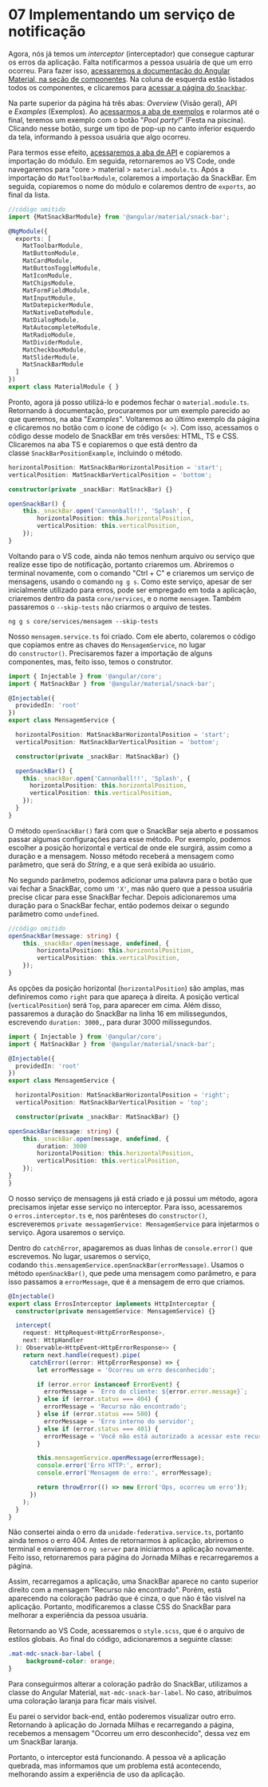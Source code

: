 # 07 Implementando um serviço de notificação

Agora, nós já temos um _interceptor_ (interceptador) que consegue capturar os erros da aplicação. Falta notificarmos a pessoa usuária de que um erro ocorreu. Para fazer isso, [acessaremos a documentação do Angular Material, na seção de componentes](https://material.angular.io/components/categories). Na coluna de esquerda estão listados todos os componentes, e clicaremos para [acessar a página do `Snackbar`](https://material.angular.io/components/snack-bar/overview).

Na parte superior da página há três abas: _Overview_ (Visão geral), API e _Examples_ (Exemplos). Ao [acessarmos a aba de exemplos](https://material.angular.io/components/snack-bar/examples) e rolarmos até o final, teremos um exemplo com o botão "_Pool party!_" (Festa na piscina). Clicando nesse botão, surge um tipo de pop-up no canto inferior esquerdo da tela, informando à pessoa usuária que algo ocorreu.

Para termos esse efeito, [acessaremos a aba de API](https://material.angular.io/components/snack-bar/api) e copiaremos a importação do módulo. Em seguida, retornaremos ao VS Code, onde navegaremos para "core > material > `material.module.ts`. Após a importação do `MatToolbarModule`, colaremos a importação da SnackBar. Em seguida, copiaremos o nome do módulo e colaremos dentro de `exports`, ao final da lista.

```typescript
//código omitido
import {MatSnackBarModule} from '@angular/material/snack-bar';

@NgModule({
  exports: [
    MatToolbarModule,
    MatButtonModule,
    MatCardModule,
    MatButtonToggleModule,
    MatIconModule,
    MatChipsModule,
    MatFormFieldModule,
    MatInputModule,
    MatDatepickerModule,
    MatNativeDateModule,
    MatDialogModule,
    MatAutocompleteModule,
    MatRadioModule,
    MatDividerModule,
    MatCheckboxModule,
    MatSliderModule,
    MatSnackBarModule
  ]
})
export class MaterialModule { }
```

Pronto, agora já posso utilizá-lo e podemos fechar o `material.module.ts`. Retornando à documentação, procuraremos por um exemplo parecido ao que queremos, na aba "_Examples_". Voltaremos ao último exemplo da página e clicaremos no botão com o ícone de código (`< >`). Com isso, acessamos o código desse modelo de SnackBar em três versões: HTML, TS e CSS. Clicaremos na aba TS e copiaremos o que está dentro da classe `SnackBarPositionExample`, incluindo o método.

```ts
horizontalPosition: MatSnackBarHorizontalPosition = 'start';
verticalPosition: MatSnackBarVerticalPosition = 'bottom';

constructor(private _snackBar: MatSnackBar) {}

openSnackBar() {
    this._snackBar.open('Cannonball!!', 'Splash', {
        horizontalPosition: this.horizontalPosition,
        verticalPosition: this.verticalPosition,
    });
}
```

Voltando para o VS code, ainda não temos nenhum arquivo ou serviço que realize esse tipo de notificação, portanto criaremos um. Abriremos o terminal novamente, com o comando "Ctrl + C" e criaremos um serviço de mensagens, usando o comando `ng g s`. Como este serviço, apesar de ser inicialmente utilizado para erros, pode ser empregado em toda a aplicação, criaremos dentro da pasta `core/services`, e o nome `mensagem`. Também passaremos o `--skip-tests` não criarmos o arquivo de testes.

```plaintext
ng g s core/services/mensagem --skip-tests
```

Nosso `mensagem.service.ts` foi criado. Com ele aberto, colaremos o código que copiamos entre as chaves do `MensagemService`, no lugar do `constructor()`. Precisaremos fazer a importação de alguns componentes, mas, feito isso, temos o construtor.

```ts
import { Injectable } from '@angular/core';
import { MatSnackBar } from '@angular/material/snack-bar';

@Injectable({
  providedIn: 'root'
})
export class MensagemService {

  horizontalPosition: MatSnackBarHorizontalPosition = 'start';
  verticalPosition: MatSnackBarVerticalPosition = 'bottom';

  constructor(private _snackBar: MatSnackBar) {}

  openSnackBar() {
    this._snackBar.open('Cannonball!!', 'Splash', {
      horizontalPosition: this.horizontalPosition,
      verticalPosition: this.verticalPosition,
    });
  }
}
```

O método `openSnackBar()` fará com que o SnackBar seja aberto e possamos passar algumas configurações para esse método. Por exemplo, podemos escolher a posição horizontal e vertical de onde ele surgirá, assim como a duração e a mensagem. Nosso método receberá a mensagem como parâmetro, que será do _String_, e a que será exibida ao usuário.

No segundo parâmetro, podemos adicionar uma palavra para o botão que vai fechar a SnackBar, como um `'X'`, mas não quero que a pessoa usuária precise clicar para esse SnackBar fechar. Depois adicionaremos uma duração para o SnackBar fechar, então podemos deixar o segundo parâmetro como `undefined`.

```ts
//código omitido
openSnackBar(message: string) {
    this._snackBar.open(message, undefined, {
        horizontalPosition: this.horizontalPosition,
        verticalPosition: this.verticalPosition,
    });
}
```

As opções da posição horizontal (`horizontalPosition`) são amplas, mas definiremos como `right` para que apareça à direita. A posição vertical (`verticalPosition`) será `Top`, para aparecer em cima. Além disso, passaremos a duração do SnackBar na linha 16 em milissegundos, escrevendo `duration: 3000,`, para durar 3000 milissegundos.

```ts
import { Injectable } from '@angular/core';
import { MatSnackBar } from '@angular/material/snack-bar';

@Injectable({
  providedIn: 'root'
})
export class MensagemService {

  horizontalPosition: MatSnackBarHorizontalPosition = 'right';
  verticalPosition: MatSnackBarVerticalPosition = 'top';

  constructor(private _snackBar: MatSnackBar) {}

openSnackBar(message: string) {
    this._snackBar.open(message, undefined, {
        duration: 3000
        horizontalPosition: this.horizontalPosition,
        verticalPosition: this.verticalPosition,
    });
}
}
```

O nosso serviço de mensagens já está criado e já possui um método, agora precisamos injetar esse serviço no interceptor. Para isso, acessaremos o `erros.interceptor.ts` e, nos parênteses do `constructor()`, escreveremos `private messagemService: MensagemService` para injetarmos o serviço. Agora usaremos o serviço.

Dentro do `catchError`, apagaremos as duas linhas de `console.error()` que escrevemos. No lugar, usaremos o serviço, codando `this.mensagemService.openSnackBar(errorMessage)`. Usamos o método `openSnackBar()`, que pede uma mensagem como parâmetro, e para isso passamos a `errorMessage`, que é a mensagem de erro que criamos.

```ts
@Injectable()
export class ErrosInterceptor implements HttpInterceptor {
  constructor(private mensagemService: MensagemService) {}

  intercept(
    request: HttpRequest<HttpErrorResponse>,
    next: HttpHandler
  ): Observable<HttpEvent<HttpErrorResponse>> {
    return next.handle(request).pipe(
      catchError((error: HttpErrorResponse) => {
        let errorMessage = 'Ocorreu um erro desconhecido';

        if (error.error instanceof ErrorEvent) {
          errorMessage = `Erro do cliente: ${error.error.message}`;
        } else if (error.status === 404) {
          errorMessage = 'Recurso não encontrado';
        } else if (error.status === 500) {
          errorMessage = 'Erro interno do servidor';
        } else if (error.status === 401) {
          errorMessage = 'Você não está autorizado a acessar este recurso';
        }

        this.mensagemService.openMessage(errorMessage);
        console.error('Erro HTTP:', error);
        console.error('Mensagem de erro:', errorMessage);

        return throwError(() => new Error('Ops, ocorreu um erro'));
      })
    );
  }
}
```

Não consertei ainda o erro da `unidade-federativa.service.ts`, portanto ainda temos o erro 404. Antes de retornarmos à aplicação, abriremos o terminal e enviaremos o `ng server` para iniciarmos a aplicação novamente. Feito isso, retornaremos para página do Jornada Milhas e recarregaremos a página.

Assim, recarregamos a aplicação, uma SnackBar aparece no canto superior direito com a mensagem "Recurso não encontrado". Porém, está aparecendo na coloração padrão que é cinza, o que não é tão visível na aplicação. Portanto, modificaremos a classe CSS do SnackBar para melhorar a experiência da pessoa usuária.

Retornando ao VS Code, acessaremos o `style.scss`, que é o arquivo de estilos globais. Ao final do código, adicionaremos a seguinte classe:

```CSS
.mat-mdc-snack-bar-label {
     background-color: orange;
}
```

Para conseguirmos alterar a coloração padrão do SnackBar, utilizamos a classe do Angular Material, `mat-mdc-snack-bar-label`. No caso, atribuímos uma coloração laranja para ficar mais visível.

Eu parei o servidor back-end, então poderemos visualizar outro erro. Retornando à aplicação do Jornada Milhas e recarregando a página, recebemos a mensagem "Ocorreu um erro desconhecido", dessa vez em um SnackBar laranja.

Portanto, o interceptor está funcionando. A pessoa vê a aplicação quebrada, mas informamos que um problema está acontecendo, melhorando assim a experiência de uso da aplicação.